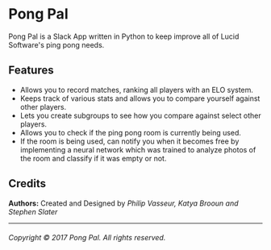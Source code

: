 # Pong Pal

Pong Pal is a Slack App written in Python to keep improve all of Lucid Software's ping pong needs.

## Features

* Allows you to record matches, ranking all players with an ELO system.
* Keeps track of various stats and allows you to compare yourself against other players.
* Lets you create subgroups to see how you compare against select other players.
* Allows you to check if the ping pong room is currently being used.
* If the room is being used, can notify you when it becomes free by implementing a neural network which was trained to analyze photos of the room and classify if it was empty or not.


## Credits

**Authors:** Created and Designed by *Philip Vasseur, Katya Brooun and Stephen Slater*

---

###### Copyright © 2017 Pong Pal. All rights reserved.
